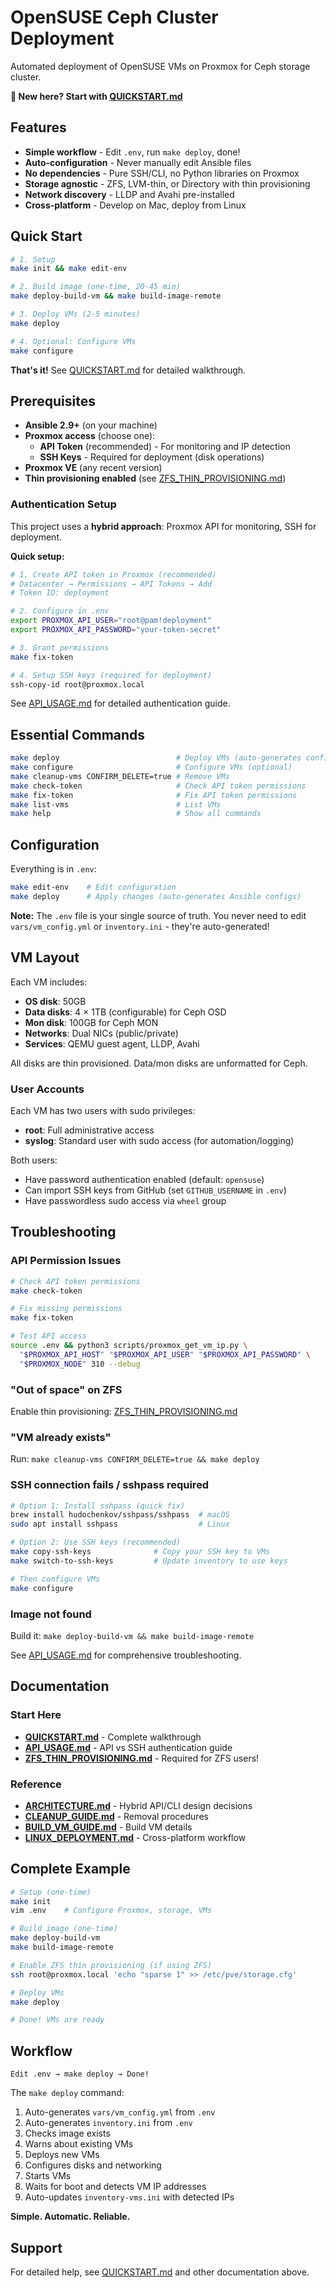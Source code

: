 # OpenSUSE Ceph Cluster Deployment

<!-- Copyright (c) 2025 Darren Soothill -->
<!-- Email: darren [at] soothill [dot] com -->
<!-- License: MIT -->

Automated deployment of OpenSUSE VMs on Proxmox for Ceph storage cluster.

**🚀 New here? Start with [QUICKSTART.md](QUICKSTART.md)**

## Features

- **Simple workflow** - Edit `.env`, run `make deploy`, done!
- **Auto-configuration** - Never manually edit Ansible files
- **No dependencies** - Pure SSH/CLI, no Python libraries on Proxmox
- **Storage agnostic** - ZFS, LVM-thin, or Directory with thin provisioning
- **Network discovery** - LLDP and Avahi pre-installed
- **Cross-platform** - Develop on Mac, deploy from Linux

## Quick Start

```bash
# 1. Setup
make init && make edit-env

# 2. Build image (one-time, 20-45 min)
make deploy-build-vm && make build-image-remote

# 3. Deploy VMs (2-5 minutes)
make deploy

# 4. Optional: Configure VMs
make configure
```

**That's it!** See [QUICKSTART.md](QUICKSTART.md) for detailed walkthrough.

## Prerequisites

- **Ansible 2.9+** (on your machine)
- **Proxmox access** (choose one):
  - **API Token** (recommended) - For monitoring and IP detection
  - **SSH Keys** - Required for deployment (disk operations)
- **Proxmox VE** (any recent version)
- **Thin provisioning enabled** (see [ZFS_THIN_PROVISIONING.md](ZFS_THIN_PROVISIONING.md))

### Authentication Setup

This project uses a **hybrid approach**: Proxmox API for monitoring, SSH for deployment.

**Quick setup:**
```bash
# 1. Create API token in Proxmox (recommended)
# Datacenter → Permissions → API Tokens → Add
# Token ID: deployment

# 2. Configure in .env
export PROXMOX_API_USER="root@pam!deployment"
export PROXMOX_API_PASSWORD="your-token-secret"

# 3. Grant permissions
make fix-token

# 4. Setup SSH keys (required for deployment)
ssh-copy-id root@proxmox.local
```

See [API_USAGE.md](API_USAGE.md) for detailed authentication guide.

## Essential Commands

```bash
make deploy                          # Deploy VMs (auto-generates configs)
make configure                       # Configure VMs (optional)
make cleanup-vms CONFIRM_DELETE=true # Remove VMs
make check-token                     # Check API token permissions
make fix-token                       # Fix API token permissions
make list-vms                        # List VMs
make help                            # Show all commands
```

## Configuration

Everything is in `.env`:

```bash
make edit-env    # Edit configuration
make deploy      # Apply changes (auto-generates Ansible configs)
```

**Note:** The `.env` file is your single source of truth. You never need to edit `vars/vm_config.yml` or `inventory.ini` - they're auto-generated!

## VM Layout

Each VM includes:
- **OS disk**: 50GB
- **Data disks**: 4 × 1TB (configurable) for Ceph OSD
- **Mon disk**: 100GB for Ceph MON
- **Networks**: Dual NICs (public/private)
- **Services**: QEMU guest agent, LLDP, Avahi

All disks are thin provisioned. Data/mon disks are unformatted for Ceph.

### User Accounts

Each VM has two users with sudo privileges:
- **root**: Full administrative access
- **syslog**: Standard user with sudo access (for automation/logging)

Both users:
- Have password authentication enabled (default: `opensuse`)
- Can import SSH keys from GitHub (set `GITHUB_USERNAME` in `.env`)
- Have passwordless sudo access via `wheel` group

## Troubleshooting

### API Permission Issues
```bash
# Check API token permissions
make check-token

# Fix missing permissions
make fix-token

# Test API access
source .env && python3 scripts/proxmox_get_vm_ip.py \
  "$PROXMOX_API_HOST" "$PROXMOX_API_USER" "$PROXMOX_API_PASSWORD" \
  "$PROXMOX_NODE" 310 --debug
```

### "Out of space" on ZFS
Enable thin provisioning: [ZFS_THIN_PROVISIONING.md](ZFS_THIN_PROVISIONING.md)

### "VM already exists"
Run: `make cleanup-vms CONFIRM_DELETE=true && make deploy`

### SSH connection fails / sshpass required
```bash
# Option 1: Install sshpass (quick fix)
brew install hudochenkov/sshpass/sshpass  # macOS
sudo apt install sshpass                  # Linux

# Option 2: Use SSH keys (recommended)
make copy-ssh-keys              # Copy your SSH key to VMs
make switch-to-ssh-keys         # Update inventory to use keys

# Then configure VMs
make configure
```

### Image not found
Build it: `make deploy-build-vm && make build-image-remote`

See [API_USAGE.md](API_USAGE.md) for comprehensive troubleshooting.

## Documentation

### Start Here
- **[QUICKSTART.md](QUICKSTART.md)** - Complete walkthrough
- **[API_USAGE.md](API_USAGE.md)** - API vs SSH authentication guide
- **[ZFS_THIN_PROVISIONING.md](ZFS_THIN_PROVISIONING.md)** - Required for ZFS users!

### Reference
- **[ARCHITECTURE.md](ARCHITECTURE.md)** - Hybrid API/CLI design decisions
- **[CLEANUP_GUIDE.md](CLEANUP_GUIDE.md)** - Removal procedures
- **[BUILD_VM_GUIDE.md](BUILD_VM_GUIDE.md)** - Build VM details
- **[LINUX_DEPLOYMENT.md](LINUX_DEPLOYMENT.md)** - Cross-platform workflow

## Complete Example

```bash
# Setup (one-time)
make init
vim .env    # Configure Proxmox, storage, VMs

# Build image (one-time)
make deploy-build-vm
make build-image-remote

# Enable ZFS thin provisioning (if using ZFS)
ssh root@proxmox.local 'echo "sparse 1" >> /etc/pve/storage.cfg'

# Deploy VMs
make deploy

# Done! VMs are ready
```

## Workflow

```
Edit .env → make deploy → Done!
```

The `make deploy` command:
1. Auto-generates `vars/vm_config.yml` from `.env`
2. Auto-generates `inventory.ini` from `.env`
3. Checks image exists
4. Warns about existing VMs
5. Deploys new VMs
6. Configures disks and networking
7. Starts VMs
8. Waits for boot and detects VM IP addresses
9. Auto-updates `inventory-vms.ini` with detected IPs

**Simple. Automatic. Reliable.**

## Support

For detailed help, see [QUICKSTART.md](QUICKSTART.md) and other documentation above.
